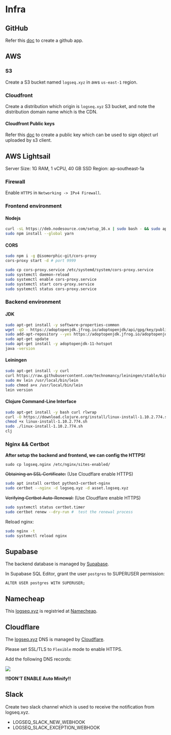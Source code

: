 # Infra

## GitHub

Refer this [doc](https://github.com/bmpi-dev/deprecated-github-backend#2-create-a-github-app) to create a github app.

## AWS

### S3

Create a S3 bucket named `logseq.xyz` in aws `us-east-1` region.

### Cloudfront

Create a distribution which origin is `logseq.xyz` S3 bucket, and note the distribution domain name which is the CDN.

#### Cloudfront Public keys

Refer this [doc](https://docs.aws.amazon.com/zh_cn/AmazonCloudFront/latest/DeveloperGuide/private-content-trusted-signers.html) to create a public key which can be used to sign object url uploaded by s3 client.

## AWS Lightsail

Server Size: 1G RAM, 1 vCPU, 40 GB SSD
Region: ap-southeast-1a

### Firewall

Enable `HTTPS` in `Networking -> IPv4 Firewall`.

### Frontend environment

#### Nodejs

```bash
curl -sL https://deb.nodesource.com/setup_16.x | sudo bash - && sudo apt-get install -y nodejs
sudo npm install --global yarn
```

#### CORS

```bash
sudo npm i -g @isomorphic-git/cors-proxy
cors-proxy start -d # port 9999
```

```bash
sudo cp cors-proxy.service /etc/systemd/system/cors-proxy.service
sudo systemctl daemon-reload
sudo systemctl enable cors-proxy.service
sudo systemctl start cors-proxy.service
sudo systemctl status cors-proxy.service
```

### Backend environment

#### JDK

```bash
sudo apt-get install -y software-properties-common
wget -qO - https://adoptopenjdk.jfrog.io/adoptopenjdk/api/gpg/key/public | sudo apt-key add -
sudo add-apt-repository --yes https://adoptopenjdk.jfrog.io/adoptopenjdk/deb/
sudo apt-get update
sudo apt-get install -y adoptopenjdk-11-hotspot
java -version
```

#### Leiningen

```bash
sudo apt-get install -y curl
curl https://raw.githubusercontent.com/technomancy/leiningen/stable/bin/lein > lein
sudo mv lein /usr/local/bin/lein
sudo chmod a+x /usr/local/bin/lein
lein version
```

#### Clojure Command-Line Interface

```bash
sudo apt-get install -y bash curl rlwrap
curl -O https://download.clojure.org/install/linux-install-1.10.2.774.sh
chmod +x linux-install-1.10.2.774.sh
sudo ./linux-install-1.10.2.774.sh
clj
```

### Nginx && Certbot

**After setup the backend and frontend, we can config the HTTPS!**

```
sudo cp logseq.nginx /etc/nginx/sites-enabled/
```

~~Obtaining an SSL Certificate:~~ (Use Cloudflare enable HTTPS)

```bash
sudo apt install certbot python3-certbot-nginx
sudo certbot --nginx -d logseq.xyz -d asset.logseq.xyz
```

~~Verifying Certbot Auto-Renewal:~~ (Use Cloudflare enable HTTPS)

```bash
sudo systemctl status certbot.timer
sudo certbot renew --dry-run #  test the renewal process
```

Reload nginx:

```bash
sudo nginx -t
sudo systemctl reload nginx
```

## Supabase

The backend database is managed by [Supabase](https://supabase.io/).

In Supabase SQL Editor, grant the user `postgres` to SUPERUSER permission:

```
ALTER USER postgres WITH SUPERUSER;
```

## Namecheap

This [logseq.xyz](https://logseq.xyz) is registried at [Namecheap](https://www.namecheap.com/).

## Cloudflare

The [logseq.xyz](https://logseq.xyz) DNS is managed by [Cloudflare](https://www.cloudflare.com/).

Please set SSL/TLS to `Flexible` mode to enable HTTPS.

Add the following DNS records:

![](https://img.bmpi.dev/36077899-b535-1a34-0545-afd45d1e9907.png)

**!!DON'T ENABLE Auto Minify!!**

## Slack

Create two slack channel which is used to receive the notification from logseq.xyz.

- LOGSEQ_SLACK_NEW_WEBHOOK
- LOGSEQ_SLACK_EXCEPTION_WEBHOOK
